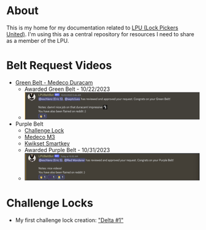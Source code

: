 # About
This is my home for my documentation related to [LPU (Lock Pickers United)](https://www.reddit.com/r/lockpicking/). I'm using this as a central repository for resources I need to share as a member of the LPU.

# Belt Request Videos
* [Green Belt - Medeco Duracam](https://youtu.be/23MHaHG4b7k?si=L5R5kqTtuqIdboLt)
  * Awarded Green Belt - 10/22/2023
  * ![Green Belt Approved](green_belt_approval.png)
* Purple Belt
  * [Challenge Lock](https://discord.com/channels/140129091796992000/282173282546089985/1167901347824271481)
  * [Medeco M3](https://discord.com/channels/140129091796992000/282173282546089985/1167901347824271481)
  * [Kwikset Smartkey](https://discord.com/channels/140129091796992000/282173282546089985/1167901347824271481)
  * Awarded Purple Belt - 10/31/2023
  * ![Purple Belt Approved](purple_belt_approval.png)

# Challenge Locks
* My first challenge lock creation: ["Delta #1"](DELTA_1)

